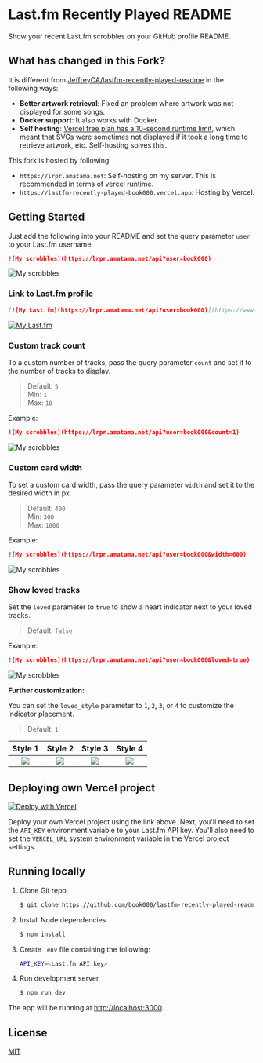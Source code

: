 # Last.fm Recently Played README

Show your recent Last.fm scrobbles on your GitHub profile README.

## What has changed in this Fork?

It is different from [JeffreyCA/lastfm-recently-played-readme](https://github.com/JeffreyCA/lastfm-recently-played-readme) in the following ways:

- **Better artwork retrieval**: Fixed an problem where artwork was not displayed for some songs.
- **Docker support**: It also works with Docker.
- **Self hosting**: [Vercel free plan has a 10-second runtime limit](https://vercel.com/docs/concepts/limits/overview#general-limits), which meant that SVGs were sometimes not displayed if it took a long time to retrieve artwork, etc. Self-hosting solves this.

This fork is hosted by following:

- `https://lrpr.amatama.net`: Self-hosting on my server. This is recommended in terms of vercel runtime.
- `https://lastfm-recently-played-book000.vercel.app`: Hosting by Vercel.

## Getting Started

Just add the following into your README and set the query parameter `user` to your Last.fm username.

```md
![My scrobbles](https://lrpr.amatama.net/api?user=book000)
```

![My scrobbles](https://lrpr.amatama.net/api?user=book000)

### Link to Last.fm profile

```md
[![My Last.fm](https://lrpr.amatama.net/api?user=book000)](https://www.last.fm/user/book000)
```

[![My Last.fm](https://lrpr.amatama.net/api?user=book000)](https://www.last.fm/user/book000)

### Custom track count

To a custom number of tracks, pass the query parameter `count` and set it to the number of tracks to display.

> Default: `5`  
> Min: `1`  
> Max: `10`

Example:

```md
![My scrobbles](https://lrpr.amatama.net/api?user=book000&count=1)
```

![My scrobbles](https://lrpr.amatama.net/api?user=book000&count=1)

### Custom card width

To set a custom card width, pass the query parameter `width` and set it to the desired width in px.

> Default: `400`  
> Min: `300`  
> Max: `1000`

Example:

```md
![My scrobbles](https://lrpr.amatama.net/api?user=book000&width=600)
```

![My scrobbles](https://lrpr.amatama.net/api?user=book000&width=600)

### Show loved tracks

Set the `loved` parameter to `true` to show a heart indicator next to your loved tracks.

> Default: `false`

Example:

```md
![My scrobbles](https://lrpr.amatama.net/api?user=book000&loved=true)
```

![My scrobbles](https://lrpr.amatama.net/api?user=book000&loved=true)

**Further customization:**

You can set the `loved_style` parameter to `1`, `2`, `3`, or `4` to customize the indicator placement.

> Default: `1`

|                                                        Style 1                                                         |                                                        Style 2                                                         |                                                        Style 3                                                         |                                                        Style 4                                                         |
| :--------------------------------------------------------------------------------------------------------------------: | :--------------------------------------------------------------------------------------------------------------------: | :--------------------------------------------------------------------------------------------------------------------: | :--------------------------------------------------------------------------------------------------------------------: |
| ![](https://lrpr.amatama.net/api?user=book000&width=300&count=2&loved=true&loved_style=1) | ![](https://lrpr.amatama.net/api?user=book000&width=300&count=2&loved=true&loved_style=2) | ![](https://lrpr.amatama.net/api?user=book000&width=300&count=2&loved=true&loved_style=3) | ![](https://lrpr.amatama.net/api?user=book000&width=300&count=2&loved=true&loved_style=4) |

## Deploying own Vercel project

[![Deploy with Vercel](https://vercel.com/button)](https://vercel.com/import/git?s=https%3A%2F%2Fgithub.com%2Fbook000%2Flastfm-recently-played-readme&env=API_KEY,VERCEL_URL)

Deploy your own Vercel project using the link above. Next, you'll need to set the `API_KEY` environment variable to your Last.fm API key. You'll also need to set the `VERCEL_URL` system environment variable in the Vercel project settings.

## Running locally

1. Clone Git repo
    ```sh
    $ git clone https://github.com/book000/lastfm-recently-played-readme.git
    ```
2. Install Node dependencies
    ```sh
    $ npm install
    ```
3. Create `.env` file containing the following:
    ```sh
    API_KEY=<Last.fm API key>
    ```
4. Run development server
    ```sh
    $ npm run dev
    ```

The app will be running at [http://localhost:3000](http://localhost:3000).

## License

[MIT](LICENSE)

